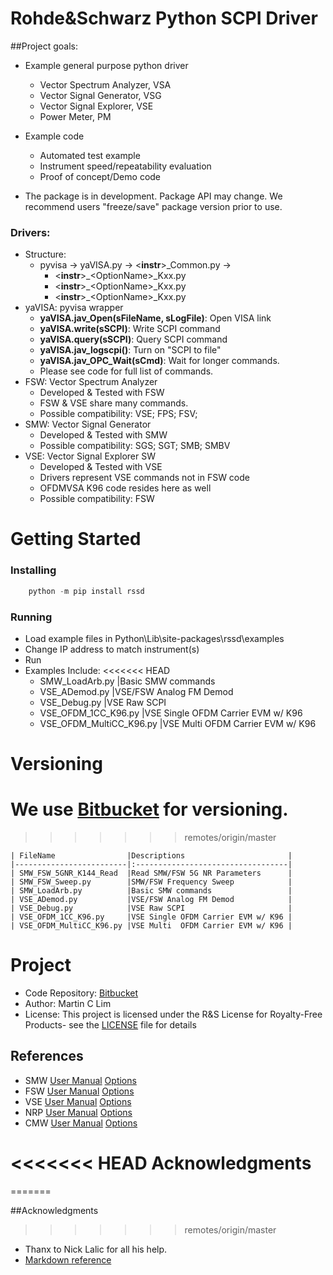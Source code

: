 Rohde&Schwarz Python SCPI Driver
=====================================================================

##Project goals:
* Example general purpose python driver
    * Vector Spectrum Analyzer, VSA
    * Vector Signal Generator, VSG
    * Vector Signal Explorer, VSE
    * Power Meter, PM
* Example code 
    * Automated test example
    * Instrument speed/repeatability evaluation
    * Proof of concept/Demo code
    
* The package is in development.  Package API may change. We recommend users "freeze/save" package version prior to use.

### Drivers:
* Structure: 
    * pyvisa &rarr; yaVISA.py &rarr; &lt;**instr**&gt;\_Common.py &rarr; 
        * &lt;**instr**&gt;\_&lt;OptionName&gt;\_Kxx.py
        * &lt;**instr**&gt;\_&lt;OptionName&gt;\_Kxx.py
        * &lt;**instr**&gt;\_&lt;OptionName&gt;\_Kxx.py
* yaVISA: pyvisa wrapper
    * **yaVISA.jav_Open(sFileName, sLogFile)**: Open VISA link
    * **yaVISA.write(sSCPI)**: Write SCPI command
    * **yaVISA.query(sSCPI)**: Query SCPI command
    * **yaVISA.jav_logscpi()**: Turn on "SCPI to file"
    * **yaVISA.jav_OPC_Wait(sCmd)**: Wait for longer commands.
    * Please see code for full list of commands.
* FSW: Vector Spectrum Analyzer
    * Developed & Tested with FSW
    * FSW & VSE share many commands.
    * Possible compatibility: VSE; FPS; FSV;
* SMW: Vector Signal Generator
    * Developed & Tested with SMW
    * Possible compatibility: SGS; SGT; SMB; SMBV
* VSE: Vector Signal Explorer SW
    * Developed & Tested with VSE
    * Drivers represent VSE commands not in FSW code
    * OFDMVSA K96 code resides here as well
    * Possible compatibility: FSW

Getting Started
=====================================================================

### Installing
```python
    python -m pip install rssd
```

### Running
* Load example files in Python\Lib\site-packages\rssd\examples
* Change IP address to match instrument(s)
* Run
* Examples Include:
<<<<<<< HEAD
    * SMW_LoadArb.py          |Basic SMW commands
    * VSE_ADemod.py           |VSE/FSW Analog FM Demod
    * VSE_Debug.py            |VSE Raw SCPI
    * VSE_OFDM_1CC_K96.py     |VSE Single OFDM Carrier EVM w/ K96
    * VSE_OFDM_MultiCC_K96.py |VSE Multi  OFDM Carrier EVM w/ K96

Versioning
=====================================================================
We use [Bitbucket](http://www.bitbucket.com/) for versioning. 
=======
>>>>>>> remotes/origin/master

    | FileName                |Descriptions                       |
    |-------------------------|:----------------------------------|
    | SMW_FSW_5GNR_K144_Read  |Read SMW/FSW 5G NR Parameters      |
    | SMW_FSW_Sweep.py        |SMW/FSW Frequency Sweep            |
    | SMW_LoadArb.py          |Basic SMW commands                 |
    | VSE_ADemod.py           |VSE/FSW Analog FM Demod            |
    | VSE_Debug.py            |VSE Raw SCPI                       |
    | VSE_OFDM_1CC_K96.py     |VSE Single OFDM Carrier EVM w/ K96 |
    | VSE_OFDM_MultiCC_K96.py |VSE Multi  OFDM Carrier EVM w/ K96 |

Project 
=====================================================================

* Code Repository: [Bitbucket](https://bitbucket.org/mclim/rs_scpi_driver/) 
* Author: Martin C Lim 
* License: This project is licensed under the R&S License for Royalty-Free Products- see the [LICENSE](LICENSE.txt) file for details

## References
* SMW [User Manual](https://www.rohde-schwarz.com/us/search_63238.html?term=smw+vector+user+manual&sort=relevance) [Options](https://www.rohde-schwarz.com/us/product/smw200a)
* FSW [User Manual](https://www.rohde-schwarz.com/us/search_63238.html?term=FSW+user+manual&sort=relevance) [Options](https://www.rohde-schwarz.com/us/product/fsw)
* VSE [User Manual](https://www.rohde-schwarz.com/us/search_63238.html?term=vse+base+user+manual) [Options](https://www.rohde-schwarz.com/us/product/vse)
* NRP [User Manual](https://www.rohde-schwarz.com/us/search_63238.html?term=nrp_s_sn+user+manual) [Options](https://www.rohde-schwarz.com/us/product/nrp_s_sn)
* CMW [User Manual](https://www.rohde-schwarz.com/us/search_63238.html?term=cmw+user+manual) [Options](https://www.rohde-schwarz.com/us/product/CMW500)

<<<<<<< HEAD
Acknowledgments
=====================================================================
=======

##Acknowledgments
>>>>>>> remotes/origin/master
* Thanx to Nick Lalic for all his help.
* [Markdown reference](https://github.com/adam-p/markdown-here/wiki/Markdown-Cheatsheet)


